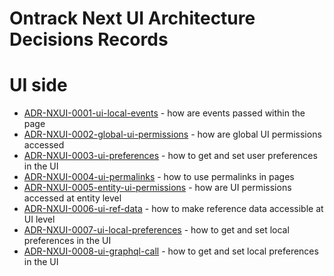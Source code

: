 Ontrack Next UI Architecture Decisions Records
==============================================

# UI side

* [ADR-NXUI-0001-ui-local-events](ADR-NXUI-0001-ui-local-events.md) - how are events passed within the page
* [ADR-NXUI-0002-global-ui-permissions](ADR-NXUI-0002-global-ui-permissions.md) - how are global UI permissions accessed
* [ADR-NXUI-0003-ui-preferences](ADR-NXUI-0003-ui-preferences.md) - how to get and set user preferences in the UI
* [ADR-NXUI-0004-ui-permalinks](ADR-NXUI-0004-ui-permalink.md) - how to use permalinks in pages
* [ADR-NXUI-0005-entity-ui-permissions](ADR-NXUI-0005-entity-ui-permissions.md) - how are UI permissions accessed at entity level
* [ADR-NXUI-0006-ui-ref-data](ADR-NXUI-0006-ui-ref-data.md) - how to make reference data accessible at UI level
* [ADR-NXUI-0007-ui-local-preferences](ADR-NXUI-0007-ui-local-preferences.md) - how to get and set local preferences in the UI
* [ADR-NXUI-0008-ui-graphql-call](ADR-NXUI-0008-ui-graphql-call.md) - how to get and set local preferences in the UI
